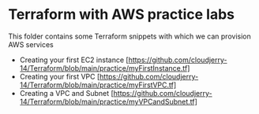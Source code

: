 
# Terraform with AWS practice labs 

This folder contains some Terraform snippets with which we can provision AWS services 

- Creating your first EC2 instance [https://github.com/cloudjerry-14/Terraform/blob/main/practice/myFirstInstance.tf]
- Creating your first VPC [https://github.com/cloudjerry-14/Terraform/blob/main/practice/myFirstVPC.tf]
- Creating a VPC and Subnet [https://github.com/cloudjerry-14/Terraform/blob/main/practice/myVPCandSubnet.tf]
